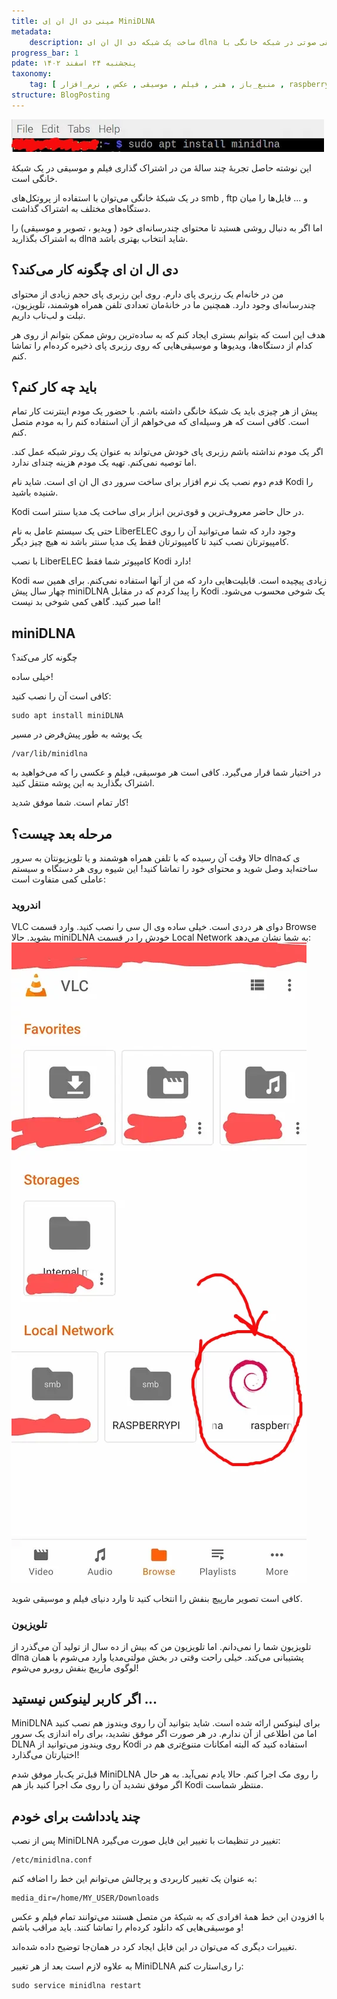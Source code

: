 ```yaml
---
title: مینی دی ال ان اِی MiniDLNA
metadata: 
    description: ساخت یک شبکه دی ال ان ای dlna و به اشتراک گذاری مدیا فیلم ویدیو عکس تصویر موسیقی صوتی در شبکه خانگی با minidlna مینی دی ال ان ای روی رزبری پای Raspberry pi
progress_bar: 1
pdate: پنجشنبه ۲۴ اسفند ۱۴۰۲
taxonomy:
    tag: [ منبع_باز , هنر , فیلم , موسیقی , عکس , نرم_افزار , raspberry_pi  ]
structure: BlogPosting
---
```

![ نصب مینی دی ال ان ای MiniDLNA رپی یک دستگاه رزبری پای ](2024-03-14-114002_1920x1080_scrot.webp?classes=center&loading=lazy)
<div class="align-center">
</div>

این نوشته حاصل تجربهٔ چند سالهٔ من در اشتراک گذاری فیلم و موسیقی در یک شبکهٔ خانگی است.

در یک شبکهٔ خانگی می‌توان با استفاده از پروتکل‌های
smb
,
ftp
و ... فایل‌ها را میان دستگاه‌های مختلف به اشتراک گذاشت.

اما اگر به دنبال روشی هستید تا محتوای چندرسانه‌ای خود ( ویدیو ، تصویر و موسیقی) را به اشتراک بگذارید 
dlna
شاید انتخاب بهتری باشد.

## دی ال ان ای چگونه کار می‌کند؟

من در خانه‌ام یک رزبری پای دارم. روی این رزبری پای حجم زیادی از محتوای چندرسانه‌ای وجود دارد. همچنین ما در خانهٔ‌مان تعدادی تلفن همراه هوشمند، تلویزیون، تبلت و لب‌تاب داریم.

هدف این است که بتوانم بستری ایجاد کنم که به ساده‌ترین روش ممکن بتوانم از روی هر کدام از دستگاه‌ها، ویدیو‌ها و موسیقی‌هایی که روی رزبری پای ذخیره کرده‌ام را تماشا کنم. 

## باید چه کار کنم؟

پیش از هر چیزی باید یک شبکهٔ خانگی داشته باشم. با حضور یک مودم اینترنت کار تمام است. کافی است که هر وسیله‌ای که می‌خواهم از آن استفاده کنم را به مودم متصل کنم. 

اگر یک مودم نداشته باشم رزبری پای خودش می‌تواند به عنوان یک روتر شبکه عمل کند. اما توصیه نمی‌کنم. تهیه یک مودم هزینه چندای ندارد.

قدم دوم نصب یک نرم افزار برای ساخت سرور دی ال ان ای است. شاید نام
Kodi
را شنیده باشید. 

Kodi
در حال حاضر معروف‌ترین و قوی‌ترین ابزار برای ساخت یک مدیا سنتر است.

حتی یک سیستم عامل به نام
LiberELEC
وجود دارد که شما می‌توانید آن را روی کامپیوترتان نصب کنید تا کامپیوترتان فقط یک مدیا سنتر باشد نه هیچ چیز دیگر. 

با نصب 
LiberELEC
کامپیوتر شما فقط 
Kodi دارد!

Kodi 
زیادی پیچیده است. قابلیت‌هایی دارد که من از آنها استفاده نمی‌کنم. برای همین سه چهار سال پیش 
miniDLNA
را پیدا کردم که در مقابل 
Kodi
یک شوخی محسوب می‌شود. اما صبر کنید. گاهی کمی شوخی بد نیست! 

## miniDLNA 
چگونه کار می‌کند؟

خیلی ساده!

کافی است آن را نصب کنید:
```
sudo apt install miniDLNA
```
یک پوشه به طور پیش‌فرض در مسیر 
```
/var/lib/minidlna
```
در اختیار شما قرار می‌گیرد. کافی است هر موسیقی، فیلم و عکسی را که می‌خواهید به اشتراک بگذارید به این پوشه منتقل کنید.

کار تمام است. شما موفق شدید!

## مرحله بعد چیست؟

حالا وقت آن رسیده که با تلفن همراه هوشمند و یا تلویزیونتان به سرور 
dlnaی 
که ساخته‌اید وصل شوید و محتوای خود را تماشا کنید! این شیوه روی هر دستگاه و سیستم عاملی کمی متفاوت است:

### اندروید

VLC
دوای هر دردی است. خیلی ساده 
وی ال سی را نصب کنید. وارد قسمت
Browse
بشوید.
حالا
miniDLNA 
خودش را در قسمت 
Local Network
به شما نشان می‌دهد:
![ تصویری از یک جاده ](Screenshot_20240314_112813_VLC~2.webp?classes=center&loading=lazy)

کافی است تصویر مارپیچ بنفش را انتخاب کنید تا وارد دنیای فیلم و موسیقی شوید.

### تلویزیون

تلویزیون شما را نمی‌دانم. اما تلویزیون من که بیش از ده سال از تولید آن می‌گذرد از
dlna
پشتیبانی می‌کند. خیلی راحت وقتی در بخش مولتی‌مدیا وارد می‌شوم با همان لوگوی مارپیچ بنفش روبرو می‌شوم!

## اگر کاربر لینوکس نیستید ...

MiniDLNA
برای لینوکس ارائه شده‌ است. شاید بتوانید آن را روی ویندوز هم نصب کنید اما من اطلاعی از آن ندارم. در هر صورت اگر موفق نشدید، برای راه اندازی یک سرور 
DLNA
روی ویندوز می‌توانید از 
Kodi 
استفاده کنید که البته امکانات متنوع‌تری هم در اختیارتان می‌گذارد!

قبل‌تر یک‌بار موفق شدم 
MiniDLNA
را روی مک اجرا کنم. حالا یادم نمی‌آید. به هر حال اگر موفق نشدید آن را روی مک اجرا کنید باز هم 
Kodi
منتظر شماست.

## چند یادداشت برای خودم

پس از نصب 
MiniDLNA
تغییر در تنظیمات با تغییر این فایل صورت می‌گیرد:

```
/etc/minidlna.conf
```
به عنوان یک تغییر کاربردی و پرچالش می‌توانم این خط را اضافه کنم:
```
media_dir=/home/MY_USER/Downloads
```

با افزودن این خط همهٔ افرادی که به شبکهٔ من متصل هستند می‌توانند تمام فیلم و عکس و موسیقی‌هایی که دانلود کرده‌ام را تماشا کنند. باید مراقب باشم! 

تغییرات دیگری که می‌توان در این فایل ایجاد کرد در همان‌جا توضیح داده شده‌اند.

به علاوه لازم است بعد از هر تغییر
MiniDLNA
را ری‌استارت کنم:

```
sudo service minidlna restart
```



